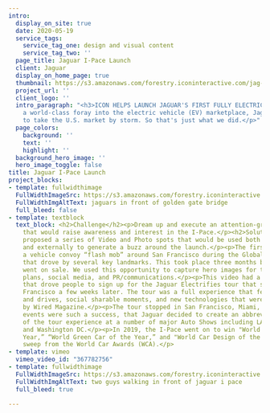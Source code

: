 ```yaml
---
intro:
  display_on_site: true
  date: 2020-05-19
  service_tags:
    service_tag_one: design and visual content
    service_tag_two: ''
  page_title: Jaguar I-Pace Launch
  client: Jaguar
  display_on_home_page: true
  thumbnail: https://s3.amazonaws.com/forestry.iconinteractive.com/jag-thumb.jpg
  project_url: ''
  client_logo: ''
  intro_paragraph: "<h3>ICON HELPS LAUNCH JAGUAR'S FIRST FULLY ELECTRIC VEHICLE</h3><p>With
    a world-class foray into the electric vehicle (EV) marketplace, Jaguar wanted
    to take the U.S. market by storm. So that's just what we did.</p>"
  page_colors:
    background: ''
    text: ''
    highlight: ''
  background_hero_image: ''
  hero_image_toggle: false
title: Jaguar I-Pace Launch
project_blocks:
- template: fullwidthimage
  FullWidthImageSrc: https://s3.amazonaws.com/forestry.iconinteractive.com/jaguar1.jpg
  FullWidthImgAltText: jaguars in front of golden gate bridge
  full_bleed: false
- template: textblock
  text_block: <h2>Challenge</h2><p>Dream up and execute an attention-grabbing tour
    that would raise awareness and interest in the I-Pace.</p><h2>Solution</h2><p>ICON
    proposed a series of Video and Photo spots that would be used both internally
    and externally to generate a buzz around the launch.</p><p>The first shoot was
    a vehicle convoy “flash mob” around San Francisco during the Global Climate Summit
    that drove by several key landmarks. This took place three months before the vehicle
    went on sale. We used this opportunity to capture hero images for their marketing
    plans, social media, and PR/communications.</p><p>This video had a call to action
    that drove people to sign up for the Jaguar Electrifies tour that started in San
    Francisco a few weeks later. The tour was a full experience that featured ride
    and drives, social sharable moments, and new technologies that were showcased
    by Wired Magazine.</p><p>The tour stopped in San Francisco, Miami, and Los Angeles.</p><p>The
    events were such a success, that Jaguar decided to create an abbreviated version
    of the tour experience at a number of major Auto Shows including LA, Chicago,
    and Washington DC.</p><p>In 2019, the I-Pace went on to win "World Car of the
    Year,” “World Green Car of the Year,” and "World Car Design of the Year”—a clean
    sweep from the World Car Awards (WCA).</p>
- template: vimeo
  vimeo_video_id: "367782756"
- template: fullwidthimage
  FullWidthImageSrc: https://s3.amazonaws.com/forestry.iconinteractive.com/jaguar4.jpg
  FullWidthImgAltText: two guys walking in front of jaguar i pace
  full_bleed: true

---
```

